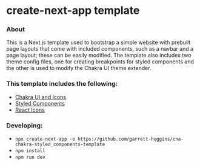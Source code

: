 # create-next-app template

### About

This is a Next.js template used to bootstrap a simple website with prebuilt page layouts that come with included components, such as a navbar and a page layout; these can be easily modified. The template also includes two theme config files, one for creating breakpoints for styled components and the other is used to modify the Chakra UI theme extender.

### This template includes the following:

- [Chakra UI and Icons](https://chakra-ui.com/)
- [Styled Components](https://emotion.sh/docs/styled)
- [React Icons](https://react-icons.github.io/react-icons/)

### Developing:

- `npx create-next-app -e https://github.com/garrett-huggins/cna-chakra-styled_components-template`
- `npm install`
- `npm run dev`
